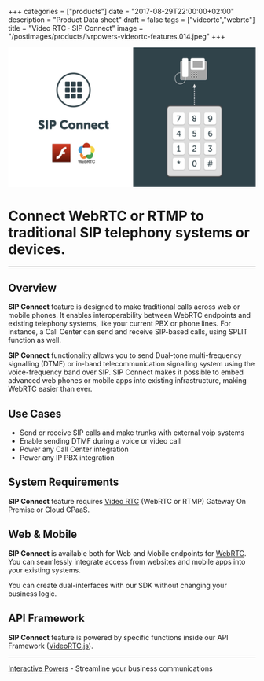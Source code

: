 +++
categories = ["products"]
date = "2017-08-29T22:00:00+02:00"
description = "Product Data sheet"
draft = false
tags = ["videortc","webrtc"]
title = "Video RTC · SIP Connect"
image = "/postimages/products/ivrpowers-videortc-features.014.jpeg"
+++

![VideoRTC SIP Connect](/postimages/products/ivrpowers-videortc-features.015.jpeg)

#	Connect WebRTC or RTMP to traditional SIP telephony systems or devices.
---

## Overview

**SIP Connect** feature is designed to make traditional calls across web or mobile phones. It enables interoperability between WebRTC endpoints and existing telephony systems, like your current PBX or phone lines. For instance, a Call Center can send and receive SIP-based calls, using SPLIT function as well.

**SIP Connect** functionality allows you to send Dual-tone multi-frequency signalling (DTMF) or in-band telecommunication signalling system using the voice-frequency band over SIP. SIP Connect makes it possible to embed advanced web phones or mobile apps into existing infrastructure, making WebRTC easier than ever.

## Use Cases

* Send or receive SIP calls and make trunks with external voip systems
* Enable sending DTMF during a voice or video call
* Power any Call Center integration
* Power any IP PBX integration
	
## System Requirements

**SIP Connect** feature requires [Video RTC](http://blog.ivrpowers.com/post/products/video-rtc/) (WebRTC or RTMP) Gateway On Premise or Cloud CPaaS.

## Web & Mobile

**SIP Connect** is available both for Web and Mobile endpoints for [WebRTC](http://blog.ivrpowers.com/post/technologies/what-is-webrtc/). You can seamlessly integrate access from websites and mobile apps into your existing systems.

You can create dual-interfaces with our SDK without changing your business logic.

## API Framework

**SIP Connect** feature is powered by specific functions inside our API Framework ([VideoRTC.js](http://blog.ivrpowers.com/post/development/introducing-videortcjs-developers/)).

---
[Interactive Powers](http://www.ivrpowers.com/) - Streamline your business communications